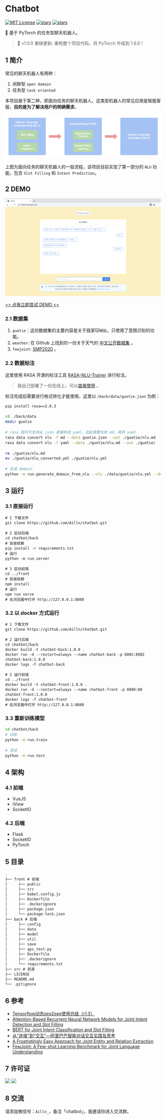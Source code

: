 # Chatbot

[![MIT License](https://img.shields.io/badge/license-MIT-green.svg)](https://github.com/Ailln/chatbot/blob/master/LICENSE)
[![stars](https://img.shields.io/github/stars/Ailln/chatbot.svg)](https://github.com/Ailln/chatbot/stargazers)
[![stars](https://img.shields.io/github/forks/Ailln/chatbot.svg)](https://github.com/Ailln/chatbot/network/members)

🤖️ 基于 PyTorch 的任务型聊天机器人。

> 🎈 v1.0.0 重磅更新: 重构整个项目代码，将 PyTorch 升级到 1.6.0 ! 

## 1 简介

常见的聊天机器人有两种：

1. 闲聊型 `open domain`
2. 任务型 `task oriented`

本项目属于第二种，即面向任务的聊天机器人。这类型机器人的常见应用是智能客服，**目的是为了解决用户的明确需求**。

![flow](src/chatbot-flow.png)

上图为面向任务的聊天机器人的一般流程，该项目目前实现了第一部分的 `NLU` 功能，包含 `Slot Filling` 和 `Intent Prediction`。

## 2 DEMO

![demo](./src/demo-screen-shot.png)

[>> 点我立即尝试 DEMO <<](https://chatbot.dovolopor.com)

### 2.1 数据集

1. `guotie`：这份数据集的主要内容是关于我家🐱`锅贴`，只使用了意图识别的功能。
2. `weather`: 在 Github 上找到的一份关于天气的 [中文公开数据集](https://github.com/howl-anderson/NLU_benchmark_dataset/tree/master/dataset/dialogflow/weather/rasa_format) 。
3. `fewjoint`: [SMP2020](https://atmahou.github.io/attachments/FewJoint.zip) 。

### 2.2 数据标注

这里使用 RASA 开源的标注工具 [RASA-NLU-Trainer](https://github.com/RasaHQ/rasa-nlu-trainer) 进行标注。

> 我自己部署了一份在线上，可以[直接使用](https://chatbot.dovolopor.com/labeling/) 。

标注完成后需要进行格式转化才能使用，这里以 `/back/data/guotie.json` 为例：

```bash
pip install rasa==2.6.3

cd ./back/data
mkdir guotie

# rasa 暂时不支持从 json 直接转成 yaml，因此需要先转 md，再转 yaml
rasa data convert nlu -f md --data guotie.json --out ./guotie/nlu.md
rasa data convert nlu -f yaml --data ./guotie/nlu.md --out ./guotie/

rm ./guotie/nlu.md
mv ./guotie/nlu_converted.yml ./guotie/nlu.yml

# 生成 domain
python -m run.generate_domain_from_nlu --nlu ./data/guotie/nlu.yml --domain ./data/guotie/domain.yml
```

## 3 运行

### 3.1 直接运行

```shell
# 1 下载文件
git clone https://github.com/Ailln/chatbot.git

# 2 启动后端
cd chatbot/back
# 安装依赖
pip install -r requirements.txt
# 运行
python -m run.server

# 3 启动前端
cd ../front
# 安装依赖
npm install
# 运行
npm run serve
# 在浏览器中打开 http://127.0.0.1:8080
```

### 3.2 以 docker 方式运行

```shell
# 1 下载文件
git clone https://github.com/Ailln/chatbot.git

# 2 运行后端
cd chatbot/back
docker build -t chatbot-back:1.0.0 .
docker run -d --restart=always --name chatbot-back -p 8002:8002 chatbot-back:1.0.0
docker logs -f chatbot-back

# 2 运行前端
cd ../front
docker build -t chatbot-front:1.0.0 .
docker run -d --restart=always --name chatbot-front -p 8080:80 chatbot-front:1.0.0
docker logs -f chatbot-front
# 在浏览器中打开 http://127.0.0.1:8080
```

### 3.3 重新训练模型
```bash
cd chatbot/back
# 训练
python -m run.train

# 测试
python -m run.test
```

## 4 架构

### 4.1 前端

- VueJS
- iView
- SocketIO

### 4.2 后端

- Flask
- SocketIO
- PyTorch

## 5 目录

```
.
├── front # 前端
│     ├── public
│     ├── src
│     ├── babel.config.js
│     ├── Dockerfile
│     ├── .dockerignore
│     ├── package.json
│     └── package-lock.json
├── back # 后端
│     ├── config
│     ├── data
│     ├── model
│     ├── util
│     ├── save
│     ├── qps_test.py
│     ├── Dockerfile
│     ├── .dockerignore
│     └── requirements.txt
├── src # 资源
├── LICENSE
├── README.md
└── .gitignore
```

## 6 参考

- [Tensorflow动态seq2seq使用总结（r1.3）](https://github.com/applenob/RNN-for-Joint-NLU/blob/master/tensorflow_dynamic_seq2seq.md)
- [Attention-Based Recurrent Neural Network Models for Joint Intent Detection and Slot Filling](https://arxiv.org/abs/1609.01454)
- [BERT for Joint Intent Classification and Slot Filling](https://arxiv.org/pdf/1902.10909.pdf)
- [从“连接”到“交互”—阿里巴巴智能对话交互实践及思考](https://yq.aliyun.com/articles/144035)
- [A Frustratingly Easy Approach for Joint Entity and Relation Extraction](https://arxiv.org/pdf/2010.12812.pdf)
- [FewJoint: A Few-shot Learning Benchmark for Joint Language Understanding](https://arxiv.org/abs/2009.08138)

## 7 许可证

[![](https://award.dovolopor.com?lt=License&rt=MIT&rbc=green)](./LICENSE)
[![](https://award.dovolopor.com?lt=Ailln's&rt=idea&lbc=lightgray&rbc=red&ltc=red)](https://github.com/Ailln/award)

## 8 交流

请添加微信号：`Ailln_`，备注「chatbot」，我邀请你进入交流群。
